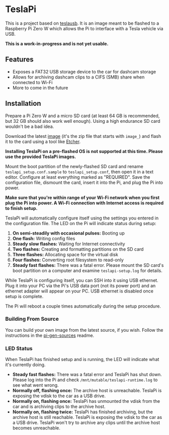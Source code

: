 # TeslaPi

This is a project based on [teslausb](https://github.com/marcone/teslausb). It is an image meant to be flashed to a
Raspberry Pi Zero W which allows the Pi to interface with a Tesla vehicle via USB.

**This is a work-in-progress and is not yet usable.**

## Features

- Exposes a FAT32 USB storage device to the car for dashcam storage
- Allows for archiving dashcam clips to a CIFS (SMB) share when connected to Wi-Fi
- More to come in the future

## Installation

Prepare a Pi Zero W and a micro SD card (at least 64 GB is recommended, but 32 GB should also work well enough).
Using a high endurance SD card wouldn't be a bad idea.

Download the latest [image](https://github.com/DoctorMcKay/node-teslapi/releases) (it's the zip file that starts with `image_`)
and flash it to the card using a tool like [Etcher](https://www.balena.io/etcher/).

**Installing TeslaPi on a pre-flashed OS is not supported at this time. Please use the provided TeslaPi images.**

Mount the boot partition of the newly-flashed SD card and rename `teslapi_setup.conf.sample` to `teslapi_setup.conf`,
then open it in a text editor. Configure at least everything marked as "REQUIRED". Save the configuration file, dismount
the card, insert it into the Pi, and plug the Pi into power.

**Make sure that you're within range of your Wi-Fi network when you first plug the Pi into power. A Wi-Fi connection
with Internet access is required to finish setup.**

TeslaPi will automatically configure itself using the settings you entered in the configuration file. The LED on the Pi
will indicate status during setup:

1. **On semi-steadily with occasional pulses:** Booting up
2. **One flash:** Writing config files
3. **Steady slow flashes:** Waiting for Internet connectivity
4. **Two flashes:** Creating and formatting partitions on the SD card
5. **Three flashes:** Allocating space for the virtual disk
6. **Four flashes:** Converting root filesystem to read-only
7. **Steady fast flashes:** There was a fatal error. Please mount the SD card's boot partition on a computer and examine `teslapi-setup.log` for details.

While TeslaPi is configuring itself, you can SSH into it using USB ethernet. Plug it into your PC via the Pi's USB data
port (not its power port) and an ethernet adapter will appear on your PC. USB ethernet is disabled once setup is complete.

The Pi will reboot a couple times automatically during the setup procedure.

### Building From Source

You can build your own image from the latest source, if you wish. Follow the instructions in the
[pi-gen-sources](https://github.com/DoctorMcKay/node-teslapi/tree/master/pi-gen-sources) readme.

### LED Status

When TeslaPi has finished setup and is running, the LED will indicate what it's currently doing.

- **Steady fast flashes:** There was a fatal error and TeslaPi has shut down. Please log into the Pi and check `/mnt/mutable/teslapi-runtime.log` to see what went wrong.
- **Normally off, flashing once:** The archive host is unreachable. TeslaPi is exposing the vdisk to the car as a USB drive.
- **Normally on, flashing once:** TeslaPi has unmounted the vdisk from the car and is archiving clips to the archive host.
- **Normally on, flashing twice:** TeslaPi has finished archiving, but the archive host is still reachable. TeslaPi is exposing the vdisk to the car as a USB drive. TeslaPi won't try to archive any clips until the archive host becomes unreachable.
